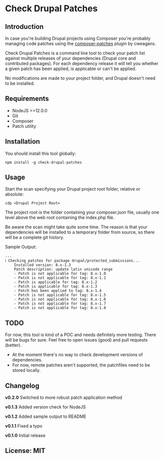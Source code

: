 # Check Drupal Patches

## Introduction

In case you're building Drupal projects using Composer you're probably
managing code patches using the [composer-patches](https://github.com/cweagans/composer-patches)
plugin by cweagans.

Check Drupal Patches is a command line tool to check your patch list against
multiple releases of your dependencies (Drupal core and contributed packages).
For each dependency release it will tell you whether a given patch has been applied,
is applicable or can't be applied.

No modifications are made to your project folder, and Drupal doesn't need to be installed.

## Requirements

* NodeJS >=12.0.0
* Git
* Composer
* Patch utility

## Installation

You should install this tool globally:

```
npm install -g check-drupal-patches
```

## Usage

Start the scan specifying your Drupal project root folder, relative or absolute:
```
cdp <Drupal Project Root>
```
The project root is the folder containing your composer.json file, usually
one level above the web root containing the index.php file.

Be aware the scan might take quite some time. The reason is that your
dependencies will be installed to a temporary folder from source, so
there will be a complete git history.

Sample Output:
```
...
ℹ Checking patches for package drupal/protected_submissions...
    Installed version: 8.x-1.3
    Patch description: update latin unicode range
    - Patch is not applicable for tag: 8.x-1.0
    - Patch is not applicable for tag: 8.x-1.1
    - Patch is applicable for tag: 8.x-1.2
    - Patch is applicable for tag: 8.x-1.3
    - Patch has been applied to tag: 8.x-1.4
    - Patch is not applicable for tag: 8.x-1.5
    - Patch is not applicable for tag: 8.x-1.6
    - Patch is not applicable for tag: 8.x-1.7
    - Patch is not applicable for tag: 8.x-1.8
```    
## TODO

For now, this tool is kind of a POC and needs definitely more testing. There will be bugs for sure. Feel free to open issues (good) and pull requests (better).

* At the moment there's no way to check development versions of dependencies.
* For now, remote patches aren't supported, the patchfiles need to be stored locally.

## Changelog

**v0.2.0**
Switched to more robust patch application method

**v0.1.3**
Added version check for NodeJS

**v0.1.2**
Added sample output to README

**v0.1.1**
Fixed a typo

**v0.1.0**
Initial release

## License: MIT
